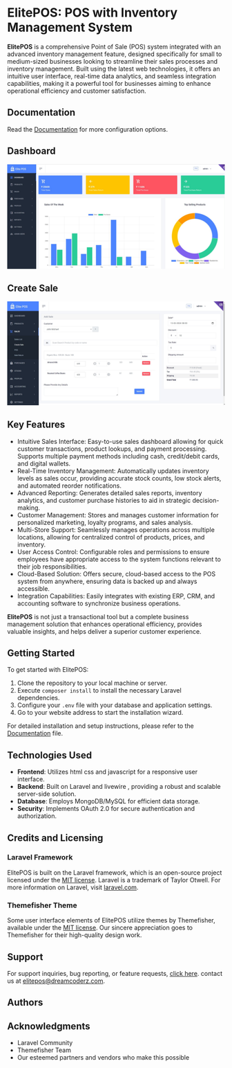 

# ElitePOS: POS with Inventory Management System

**ElitePOS** is a comprehensive Point of Sale (POS) system integrated with an advanced inventory management feature, designed specifically for small to medium-sized businesses looking to streamline their sales processes and inventory management. Built using the latest web technologies, it offers an intuitive user interface, real-time data analytics, and seamless integration capabilities, making it a powerful tool for businesses aiming to enhance operational efficiency and customer satisfaction.



## Documentation
Read the [Documentation](https://dreamstudio-satheesh.github.io/Docs-ElitePOS/) for more configuration options.

## Dashboard
![Screenshot](public/image/dashboard.jpg)

## Create Sale
![Screenshot](public/image/create_sale.jpg)


## Key Features

- Intuitive Sales Interface: Easy-to-use sales dashboard allowing for quick customer transactions, product lookups, and payment processing. Supports multiple payment methods including cash, credit/debit cards, and digital wallets.
- Real-Time Inventory Management: Automatically updates inventory levels as sales occur, providing accurate stock counts, low stock alerts, and automated reorder notifications.
- Advanced Reporting: Generates detailed sales reports, inventory analytics, and customer purchase histories to aid in strategic decision-making.
- Customer Management: Stores and manages customer information for personalized marketing, loyalty programs, and sales analysis.
- Multi-Store Support: Seamlessly manages operations across multiple locations, allowing for centralized control of products, prices, and inventory.
- User Access Control: Configurable roles and permissions to ensure employees have appropriate access to the system functions relevant to their job responsibilities.
- Cloud-Based Solution: Offers secure, cloud-based access to the POS system from anywhere, ensuring data is backed up and always accessible.
- Integration Capabilities: Easily integrates with existing ERP, CRM, and accounting software to synchronize business operations.



**ElitePOS** is not just a transactional tool but a complete business management solution that enhances operational efficiency, provides valuable insights, and helps deliver a superior customer experience.


## Getting Started

To get started with ElitePOS:

1. Clone the repository to your local machine or server.
2. Execute `composer install` to install the necessary Laravel dependencies.
3. Configure your `.env` file with your database and application settings.
4. Go to your website address to start the installation wizard.

For detailed installation and setup instructions, please refer to the [Documentation](https://dreamstudio-satheesh.github.io/Docs-ElitePOS/) file.

## Technologies Used

- **Frontend**: Utilizes html css and javascript for a responsive user interface.
- **Backend**: Built on Laravel and livewire , providing a robust and scalable server-side solution.
- **Database**: Employs MongoDB/MySQL for efficient data storage.
- **Security**: Implements OAuth 2.0 for secure authentication and authorization.

## Credits and Licensing

### Laravel Framework

ElitePOS is built on the Laravel framework, which is an open-source project licensed under the [MIT license](LICENSE-Laravel). Laravel is a trademark of Taylor Otwell. For more information on Laravel, visit [laravel.com](https://laravel.com).

### Themefisher Theme

Some user interface elements of ElitePOS utilize themes by Themefisher, available under the [MIT license](LICENSE-Themefisher). Our sincere appreciation goes to Themefisher for their high-quality design work.



## Support

For support inquiries, bug reporting, or feature requests, [click here](https://github.com/dreamstudio-satheesh/ElitePOS/issues/new).    contact us at elitepos@dreamcoderz.com.

## Authors



## Acknowledgments

- Laravel Community
- Themefisher Team
- Our esteemed partners and vendors who make this possible


